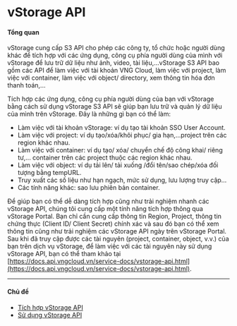 # vStorage API

#### Tổng quan <a href="#vstorageapi-tongquan" id="vstorageapi-tongquan"></a>

vStorage cung cấp S3 API cho phép các công ty, tổ chức hoặc người dùng khác để tích hợp với các ứng dụng, công cụ phía người dùng của mình với vStorage để lưu trữ dữ liệu như ảnh, video, tài liệu,...vStorage S3 API bao gồm các API để làm việc với tài khoản VNG Cloud, làm việc với project, làm việc với container, làm việc với object/ directory, xem thông tin hóa đơn thanh toán,...

Tích hợp các ứng dụng, công cụ phía người dùng của bạn với vStorage bằng cách sử dụng vStorage S3 API sẽ giúp bạn lưu trữ và quản lý dữ liệu của mình trên vStorage. Đây là những gì bạn có thể làm:

* Làm việc với tài khoản vStorage: ví dụ tạo tài khoản SSO User Account.
* Làm việc với project: ví dụ tạo/xóa/khôi phục/ gia hạn,...project trên các region khác nhau.
* Làm việc với container: ví dụ tạo/ xóa/ chuyển chế độ công khai/ riêng tư,... container trên các project thuộc các region khác nhau.
* Làm việc với object: ví dụ tải lên/ tải xuống /đổi tên/sao chép/xóa đối tượng bằng tempURL.
* Truy xuất các số liệu như hạn ngạch, mức sử dụng, lưu lượng truy cập…
* Các tính năng khác: sao lưu phiên bản container.

Để giúp bạn có thể dễ dàng tích hợp cũng như trải nghiệm nhanh các vStorage API, chúng tôi cung cấp một tính năng tích hợp thông qua vStorage Portal. Bạn chỉ cần cung cấp thông tin Region, Project, thông tin chứng thực (Client ID/ Client Secret) chính xác và sau đó bạn có thể xem thông tin cũng như trải nghiệm các vStorage API ngày trên vStorage Portal. Sau khi đã truy cập được các tài nguyên (project, container, object, v.v.) của bạn trên dịch vụ vStorage, để làm việc với các tài nguyên này sử dụng vStorage API, bạn có thể tham khảo tại [https://docs.api.vngcloud.vn/service-docs/vstorage-api.html](https://docs.api.vngcloud.vn/service-docs/vstorage-api.html).

***

#### Chủ đề <a href="#vstorageapi-chude" id="vstorageapi-chude"></a>

* [Tích hợp vStorage API](https://docs.vngcloud.vn/pages/viewpage.action?pageId=59805624)
* [Sử dụng vStorage API](https://docs.vngcloud.vn/pages/viewpage.action?pageId=59805626)
